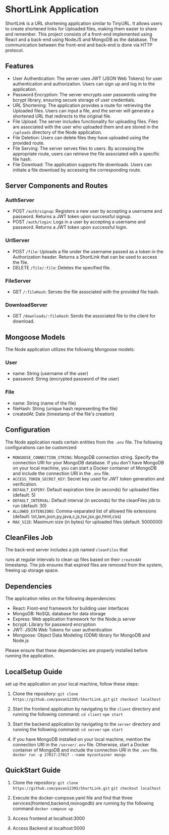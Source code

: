 # ShortLink Application

ShortLink is a URL shortening application similar to TinyURL. It allows users to create shortened links for Uploaded files, making them easier to share and remember. This project consists of a front-end implemented using React and a back-end using NodeJS and MongoDB as the database. The communication between the front-end and back-end is done via HTTP protocol.

## Features

- User Authentication: The server uses JWT (JSON Web Tokens) for user authentication and authorization. Users can sign up and log in to the application.
- Password Encryption: The server encrypts user passwords using the bcrypt library, ensuring secure storage of user credentials.
- URL Shortening: The application provides a route for retrieving the Uploaded files. Users can input a file, and the server will generate a shortened URL that redirects to the original file.
- File Upload: The server includes functionality for uploading files. Files are associated with the user who uploaded them and are stored in the `/uploads` directory of the Node application.
- File Deletion: Users can delete files they have uploaded using the provided route.
- File Serving: The server serves files to users. By accessing the appropriate route, users can retrieve the file associated with a specific file hash.
- File Download: The application supports file downloads. Users can initiate a file download by accessing the corresponding route.

## Server Components and Routes

### AuthServer

- POST `/auth/signup`: Registers a new user by accepting a username and password. Returns a JWT token upon successful signup.
- POST `/auth/login`: Logs in a user by accepting a username and password. Returns a JWT token upon successful login.

### UrlServer

- POST `/file`: Uploads a file under the username passed as a token in the Authorization header. Returns a ShortLink that can be used to access the file.
- DELETE `/file/:file`: Deletes the specified file.

### FileServer

- GET `/:fileHash`: Serves the file associated with the provided file hash.

### DownloadServer

- GET `/downloads/:fileHash`: Sends the associated file to the client for download.

## Mongoose Models

The Node application utilizes the following Mongoose models:

### User

- name: String (username of the user)
- password: String (encrypted password of the user)

### File

- name: String (name of the file)
- fileHash: String (unique hash representing the file)
- createdAt: Date (timestamp of the file's creation)

## Configuration

The Node application reads certain entities from the `.env` file. The following configurations can be customized:

- `MONGOOSE_CONNECTION_STRING`: MongoDB connection string. Specify the connection URI for your MongoDB database. If you don't have MongoDB on your local machine, you can start a Docker container of MongoDB and include the connection URI in the `.env` file.
- `ACCESS_TOKEN_SECRET_KEY`: Secret key used for JWT token generation and verification.
- `DEFAULT_EXPIRY`: Default expiration time (in seconds) for uploaded files (default: 5)
- `DEFAULT_INTERVAL`: Default interval (in seconds) for the cleanFiles job to run (default: 30)
- `ALLOWED_EXTENSIONS`: Comma-separated list of allowed file extensions (default: txt,lam,json,py,java,c,js,tsx,jsx,go,html,css)
- `MAX_SIZE`: Maximum size (in bytes) for uploaded files (default: 5000000)

## CleanFiles Job

The back-end server includes a job named `cleanFiles` that

 runs at regular intervals to clean up files based on their `createdAt` timestamp. The job ensures that expired files are removed from the system, freeing up storage space.

## Dependencies

The application relies on the following dependencies:

- React: Front-end framework for building user interfaces
- MongoDB: NoSQL database for data storage
- Express: Web application framework for the Node.js server
- bcrypt: Library for password encryption
- JWT: JSON Web Tokens for user authentication
- Mongoose: Object Data Modeling (ODM) library for MongoDB and Node.js

Please ensure that these dependencies are properly installed before running the application.

## LocalSetup Guide

set up the application on your local machine, follow these steps:

1. Clone the repository:
   `git clone https://github.com/pavan12395/ShortLink.git`
   `git checkout localhost`

2. Start the frontend application by navigating to the `client` directory and running the following command:
   `cd client`
   `npm start`

3. Start the backend application by navigating to the `server` directory and running the following command:
   `cd server`
   `npm start`

4. If you have MongoDB installed on your local machine, mention the connection URI in the `/server/.env` file. Otherwise, start a Docker container of MongoDB and include the connection URI in the `.env` file.
`docker run -p 27017:27017 --name mycontainer mongo`


## QuickStart Guide

1. Clone the repository:
   `git clone https://github.com/pavan12395/ShortLink.git`
   `git checkout localhost`

2. Execute the docker-compose.yaml file and find that three services(frontend,backend,monogodb) are running by the following command
         `docker compose up`
3. Access frontend at localhost:3000
4. Access Backend at localhost:5000




